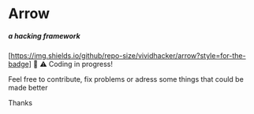 # Arrow
##### a hacking framework
[https://img.shields.io/github/repo-size/vividhacker/arrow?style=for-the-badge]
🚧 ⚠️ Coding in progress!

Feel free to contribute, fix problems or adress some things that could be made better

Thanks

